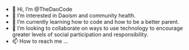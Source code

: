 - 👋 Hi, I’m @TheDaoCode
- 👀 I’m interested in Daoism and community health.
- 🌱 I’m currently learning how to code and how to be a better parent.
- 💞️ I’m looking to collaborate on ways to use technology to encourage greater levels of social participation and responsibility.
- 📫 How to reach me ...

<!---
TheDaoCode/TheDaoCode is a ✨ special ✨ repository because its `README.md` (this file) appears on your GitHub profile.
You can click the Preview link to take a look at your changes.
--->
